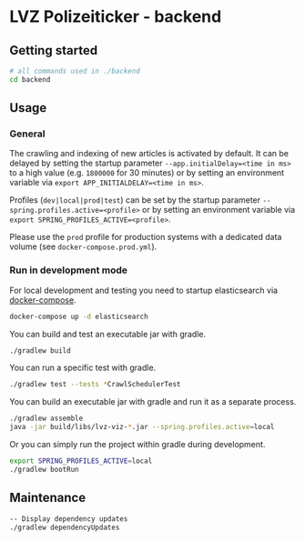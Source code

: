 # LVZ Polizeiticker - backend

## Getting started

```bash
# all commands used in ./backend
cd backend
```

## Usage

### General

The crawling and indexing of new articles is activated by default.
It can be delayed by setting the startup parameter `--app.initialDelay=<time in ms>` to a high value (e.g. `1800000` for 30 minutes)
or by setting an environment variable via `export APP_INITIALDELAY=<time in ms>`.

Profiles (`dev|local|prod|test`) can be set by the startup parameter `--spring.profiles.active=<profile>`
or by setting an environment variable via `export SPRING_PROFILES_ACTIVE=<profile>`.

Please use the `prod` profile for production systems with a dedicated data volume (see `docker-compose.prod.yml`).

### Run in development mode

For local development and testing you need to startup elasticsearch via [docker-compose](https://docs.docker.com/compose/).

```bash
docker-compose up -d elasticsearch
```

You can build and test an executable jar with gradle.

```bash
./gradlew build
```

You can run a specific test with gradle.

```bash
./gradlew test --tests *CrawlSchedulerTest
```

You can build an executable jar with gradle and run it as a separate process.

```bash
./gradlew assemble
java -jar build/libs/lvz-viz-*.jar --spring.profiles.active=local
```

Or you can simply run the project within gradle during development.

```bash
export SPRING_PROFILES_ACTIVE=local
./gradlew bootRun
```

## Maintenance

```bash
-- Display dependency updates
./gradlew dependencyUpdates
```
